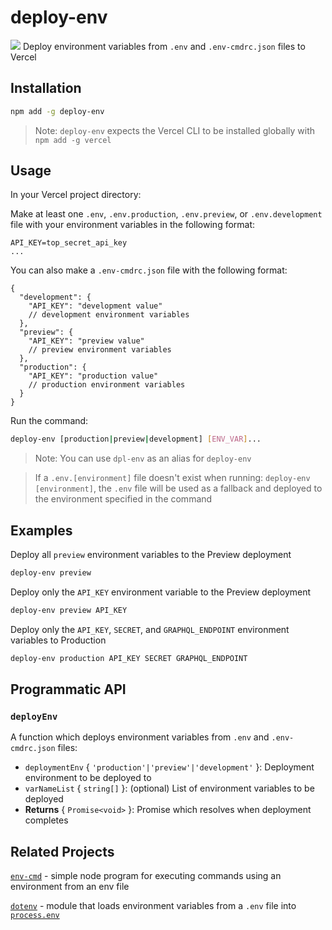 # deploy-env
![](https://github.com/Pytal/deploy-env/workflows/Publish%20to%20npm/badge.svg)
Deploy environment variables from `.env` and `.env-cmdrc.json` files to Vercel


## Installation
``` bash
npm add -g deploy-env
```
> Note: `deploy-env` expects the Vercel CLI to be installed globally with `npm add -g vercel`


## Usage
In your Vercel project directory:

Make at least one `.env`, `.env.production`, `.env.preview`, or `.env.development` file with your environment variables in the following format:
``` env
API_KEY=top_secret_api_key
...
```

You can also make a `.env-cmdrc.json` file with the following format:
``` jsonc
{
  "development": {
    "API_KEY": "development value"
    // development environment variables
  },
  "preview": {
    "API_KEY": "preview value"
    // preview environment variables
  },
  "production": {
    "API_KEY": "production value"
    // production environment variables
  }
}
```

Run the command:
``` bash
deploy-env [production|preview|development] [ENV_VAR]...
```
> Note: You can use `dpl-env` as an alias for `deploy-env`

> If a `.env.[environment]` file doesn't exist when running: `deploy-env [environment]`, the `.env` file will be used as a fallback and deployed to the environment specified in the command


## Examples
Deploy all `preview` environment variables to the Preview deployment
``` bash
deploy-env preview
```

Deploy only the `API_KEY` environment variable to the Preview deployment
``` bash
deploy-env preview API_KEY
```

Deploy only the `API_KEY`, `SECRET`, and `GRAPHQL_ENDPOINT` environment variables to Production
``` bash
deploy-env production API_KEY SECRET GRAPHQL_ENDPOINT
```


## Programmatic API

### `deployEnv`
A function which deploys environment variables from `.env` and `.env-cmdrc.json` files:

- `deploymentEnv` { `'production'|'preview'|'development'` }: Deployment environment to be deployed to
- `varNameList` { `string[]` }: (optional) List of environment variables to be deployed
- **Returns** { `Promise<void>` }: Promise which resolves when  deployment completes


## Related Projects
[`env-cmd`](https://github.com/toddbluhm/env-cmd) - simple node program for executing commands using an environment from an env file

[`dotenv`](https://github.com/motdotla/dotenv) - module that loads environment variables from a `.env` file into [`process.env`](https://nodejs.org/docs/latest/api/process.html#process_process_env)
